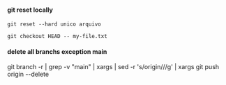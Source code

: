 #### git reset locally

`git reset --hard unico arquivo`

`git checkout HEAD -- my-file.txt`


#### delete all branchs exception main
git branch -r | grep -v "main" | xargs | sed -r 's/origin\///g' | xargs git push origin --delete